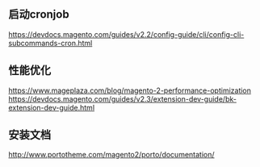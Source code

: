 ## 启动cronjob
https://devdocs.magento.com/guides/v2.2/config-guide/cli/config-cli-subcommands-cron.html

## 性能优化
https://www.mageplaza.com/blog/magento-2-performance-optimization
https://devdocs.magento.com/guides/v2.3/extension-dev-guide/bk-extension-dev-guide.html

## 安装文档
http://www.portotheme.com/magento2/porto/documentation/